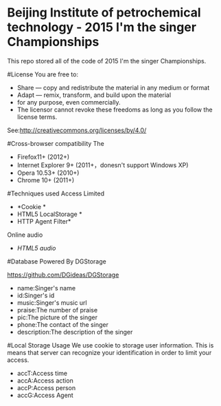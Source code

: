 # Beijing Institute of petrochemical technology - 2015 I'm the singer Championships
This repo stored all of the code of 2015 I'm the singer Championships.

#License
You are free to:

* Share — copy and redistribute the material in any medium or format
* Adapt — remix, transform, and build upon the material
* for any purpose, even commercially.
* The licensor cannot revoke these freedoms as long as you follow the license terms.

See:http://creativecommons.org/licenses/by/4.0/

#Cross-browser compatibility
The <audio> label for online media, works in the following browsers
* Firefox11+ (2012+)
* Internet Explorer 9+ (2011+，donesn't support Windows XP)
* Opera 10.53+ (2010+)
* Chrome 10+ (2011+)

#Techniques used
Access Limited

* *Cookie *
* HTML5 LocalStorage *
* HTTP Agent Filter*

Online audio

* *HTML5 audio*

#Database
Powered By DGStorage

https://github.com/DGideas/DGStorage

* name:Singer's name
* id:Singer's id
* music:Singer's music url
* praise:The number of praise
* pic:The picture of the singer
* phone:The contact of the singer
* description:The description of the singer

#Local Storage Usage
We use cookie to storage user information. This is means that server can recognize your identification in order to limit your access.

* accT:Access time
* accA:Access action
* accP:Access person
* accG:Access Agent
